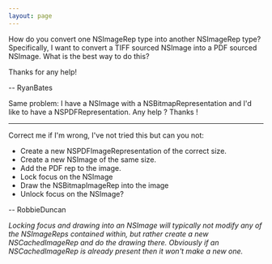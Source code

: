 ```yaml
---
layout: page
---
```


How do you convert one NSImageRep type into another NSImageRep type? Specifically, I want to convert a TIFF sourced NSImage into a PDF sourced NSImage. What is the best way to do this?

Thanks for any help!

-- RyanBates

Same problem: I have a NSImage with a NSBitmapRepresentation and I'd like to have a NSPDFRepresentation. Any help ? Thanks !

----

Correct me if I'm wrong, I've not tried this but can you not:


* Create a new NSPDFImageRepresentation of the correct size.
* Create a new NSImage of the same size.
* Add the PDF rep to the image.
* Lock focus on the NSImage
* Draw the NSBitmapImageRep into the image
* Unlock focus on the NSImage?


-- RobbieDuncan

*Locking focus and drawing into an NSImage will typically not modify any of the NSImageRep<nowiki/>s contained within, but rather create a new NSCachedImageRep and do the drawing there. Obviously if an NSCachedImageRep is already present then it won't make a new one.*
